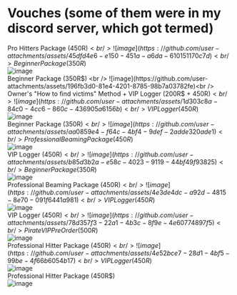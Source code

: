 # Vouches (some of them were in my discord server, which got termed)
Pro Hitters Package (450R$)  <br />
![image](https://github.com/user-attachments/assets/45dfd4e6-e150-451a-a6da-610151170c7d)<br />
Beginner Package (350R$) <br />
![image](https://github.com/user-attachments/assets/81d74a7f-377b-4db4-826b-17f246ca63da)<br />
Beginner Package (350R$) <br />
![image](https://github.com/user-attachments/assets/196fb3d0-81e4-4201-8785-98b7a03782fe)<br />
Owner's "How to find victims" Method + VIP Logger (200R$ + 450R$) <br />
![image](https://github.com/user-attachments/assets/1d303c8a-84c0-4cc6-860c-436905a6156b) <br />
VIP Logger (450R$) <br />
![image](https://github.com/user-attachments/assets/62d380c0-9537-4029-92a0-e4bd10b529d6) <br />
Beginner Package (350R$) <br />
![image](https://github.com/user-attachments/assets/aa0859e4-f64c-4bf4-9def-2adde320ade1) <br />
Professional Beaming Package (450R$) <br />
![image](https://github.com/user-attachments/assets/b7911da8-9b3f-46d6-b59d-aa032dd3ef9b) <br />
VIP Logger (450R$) <br />
![image](https://github.com/user-attachments/assets/b85d3b2a-e58c-4023-9119-44bf49f93825) <br />
Beginner Package (350R$) <br />
![image](https://github.com/user-attachments/assets/f6557c66-d268-4241-9509-3dff322d2733) <br />
Professional Beaming Package (450R$) <br />
![image](https://github.com/user-attachments/assets/4e3de4dc-a92d-4815-8e70-091f6441a981) <br />
VIP Logger (450R$) <br />
![image](https://github.com/user-attachments/assets/fe0a4020-6a43-463e-aaaf-147b451a0d6b) <br />
VIP Logger (450R$) <br />
![image](https://github.com/user-attachments/assets/78d357f3-22a1-4b3c-8f9e-4e60774897f5) <br />
PirateVIP PreOrder (500R$) <br />
![image](https://github.com/user-attachments/assets/e50b2128-0f9f-424d-9c91-9105863af8e9) <br />
Professional Hitter Package (450R$) <br />
![image](https://github.com/user-attachments/assets/4e52bce7-28d1-4bf5-99be-4f66b6054b17) <br />
VIP Logger (450R$) <br />
![image](https://github.com/user-attachments/assets/43b80a71-0471-4130-9768-1a2a6fad8be4) <br />
Professional Hitter Package (450R$) <br />
![image](https://github.com/user-attachments/assets/68586c35-a25c-4e03-9e5a-5a58cf5947fa) <br />


